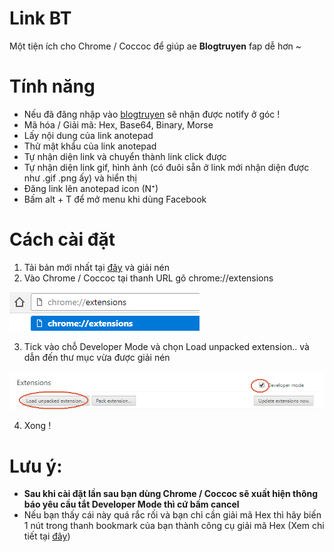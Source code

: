 # Link BT
Một tiện ích cho Chrome / Coccoc để giúp ae **Blogtruyen** fap dễ hơn ~
# Tính năng
* Nếu đã đăng nhập vào [blogtruyen](https://blogtruyen.com/) sẽ nhận được notify ở góc !
* Mã hóa / Giải mã: Hex, Base64, Binary, Morse
* Lấy nội dung của link anotepad
* Thử mật khẩu của link anotepad
* Tự nhận diện link và chuyển thành link click được
* Tự nhận diện link gif, hình ảnh (có đuôi sẵn ở link mới nhận diện được như .gif .png ấy) và hiển thị
* Đăng link lên anotepad icon (N⁺)
* Bấm alt + T để mở menu khi dùng Facebook
# Cách cài đặt
1. Tải bản mới nhất tại [đây](https://github.com/lequangvuxxx/BT-Link/raw/master/release/Blogtruyen%20Link%20-%200.1.0.rar) và giải nén
2. Vào Chrome / Coccoc tại thanh URL gõ chrome://extensions

![Hướng dẫn 1](/images/extension-guide-1.png)

3. Tick vào chỗ Developer Mode và chọn Load unpacked extension.. và dẫn đến thư mục vừa được giải nén

![Hướng dẫn 2](/images/extension-guide-2.png)

4. Xong !
# Lưu ý:
* **Sau khi cài đặt lần sau bạn dùng Chrome / Coccoc sẽ xuất hiện thông báo yêu cầu tắt Developer Mode thì cứ bấm cancel**
* Nếu bạn thấy cái này quá rắc rối và bạn chỉ cần giải mã Hex thì hãy biến 1 nút trong thanh bookmark của bạn thành công cụ giải mã Hex (Xem chi tiết tại [đây](/bookmarklet/Bookmarklet-Guide.md))
